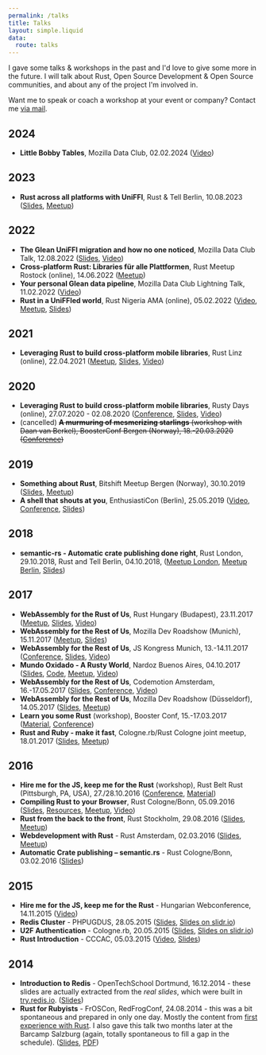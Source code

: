 ```yaml
---
permalink: /talks
title: Talks
layout: simple.liquid
data:
  route: talks
---
```

I gave some talks & workshops in the past and I'd love to give some more in the future.
I will talk about Rust, Open Source Development & Open Source communities, and about any of the project I'm involved in.

Want me to speak or coach a workshop at your event or company?
Contact me [via mail](mailto:janerik@fnordig.de).

## 2024

* **Little Bobby Tables**, Mozilla Data Club, 02.02.2024 ([Video](https://youtu.be/nZupfJy6I0A))

## 2023

* **Rust across all platforms with UniFFI**, Rust & Tell Berlin, 10.08.2023 ([Slides](https://fnordig.de/talks/2023/berliners/slides.pdf), [Meetup](https://berline.rs/2023/08/10/rust-and-tell-august-edition.html))

## 2022

* **The Glean UniFFI migration and how no one noticed**, Mozilla Data Club Talk, 12.08.2022 ([Slides](https://fnordig.de/talks/2022/dataclub/glean-uniffi-migration.pdf), [Video](https://www.youtube.com/watch?v=Y3IOY-kmk70))
* **Cross-platform Rust: Libraries für alle Plattformen**, Rust Meetup Rostock (online), 14.06.2022 ([Meetup](https://www.meetup.com/altow-academy/events/286138086/))
* **Your personal Glean data pipeline**, Mozilla Data Club Lightning Talk, 11.02.2022 ([Video](https://www.youtube.com/watch?v=V5FgVbxm-cc))
* **Rust in a UniFFIed world**, Rust Nigeria AMA (online), 05.02.2022 ([Video](https://youtu.be/doa9HQIsJ-I?t=1593), [Meetup](https://skillsmatter.com/meetups/13752-rust-nigeria-ama), [Slides](https://fnordig.de/talks/2022/rustnigeria/slides.pdf))

## 2021

* **Leveraging Rust to build cross-platform mobile libraries**, Rust Linz (online), 22.04.2021 ([Meetup](https://www.meetup.com/Rust-Linz/events/276521001/), [Slides](https://fnordig.de/talks/2021/rustlinz/slides.pdf), [Video](https://www.youtube.com/watch?v=peu-rtN4358))

## 2020

* **Leveraging Rust to build cross-platform mobile libraries**, Rusty Days (online), 27.07.2020 - 02.08.2020 ([Conference](https://rusty-days.org/), [Slides](https://fnordig.de/talks/2020/rustydays/slides.pdf), [Video](https://www.youtube.com/watch?v=j5rczOF7pzg))
* (cancelled) <del> **A murmuring of mesmerizing starlings** (workshop with Daan van Berkel), BoosterConf Bergen (Norway), 18.-20.03.2020 ([Conference](https://2020.boosterconf.no/talks/1479)) </del>

## 2019

* **Something about Rust**, Bitshift Meetup Bergen (Norway), 30.10.2019 ([Slides](https://fnordig.de/talks/2019/something-about-rust/), [Meetup](https://www.meetup.com/BitShift/events/265561649))
* **A shell that shouts at you**, EnthusiastiCon (Berlin), 25.05.2019 ([Video](https://www.youtube.com/watch?v=YF6-g4YkyNY), [Conference](https://www.enthusiasticon.de/talks/#a-shell-that-shouts-at-you), [Slides](https://badboy.github.io/stdshout/))

## 2018

* **semantic-rs - Automatic crate publishing done right**, Rust London, 29.10.2018, Rust and Tell Berlin, 04.10.2018, ([Meetup London](https://www.meetup.com/Rust-London-User-Group/events/254824566/), [Meetup Berlin](https://www.meetup.com/Rust-Berlin/events/254194727/), [Slides](https://fnordig.de/talks/2018/rust-ldn/semantic-rs/semantic-rs/struct.Slide1.html))

## 2017

* **WebAssembly for the Rust of Us**, Rust Hungary (Budapest), 23.11.2017 ([Meetup](https://www.meetup.com/Rust-Hungary-Meetup/events/244411460/), [Slides](https://fnordig.de/rust-hungary2017), [Video](https://www.youtube.com/watch?v=FJoYZUMOwM4))
* **WebAssembly for the Rest of Us**, Mozilla Dev Roadshow (Munich), 15.11.2017 ([Meetup](https://www.meetup.com/MuniCSS-finest/events/243276897/), [Slides](https://fnordig.de/talks/2017/jskongress/#1))
* **WebAssembly for the Rest of Us**, JS Kongress Munich, 13.-14.11.2017 ([Conference](https://2017.js-kongress.de/sessions/webassembly-rest-us/), [Slides](https://fnordig.de/talks/2017/jskongress/), [Video](https://www.youtube.com/watch?v=SGkZbxIGDNE))
* **Mundo Oxidado - A Rusty World**, Nardoz Buenos Aires, 04.10.2017 ([Slides](http://fnordig.de/talks/2017/nardoz/), [Code](https://github.com/badboy/irc-search-index), [Meetup](http://www.nardoz.com/), [Video](https://www.youtube.com/watch?v=setE7KO7VsA))
* **WebAssembly for the Rest of Us**, Codemotion Amsterdam, 16.-17.05.2017 ([Slides](http://www.hellorust.com/codemotion-ams/slides/), [Conference](http://amsterdam2017.codemotionworld.com/talk-detail/?detail=5162), [Video](https://www.youtube.com/watch?v=kbP27lvem7A))
* **WebAssembly for the Rest of Us**, Mozilla Dev Roadshow (Düsseldorf), 14.05.2017 ([Slides](http://www.hellorust.com/codemotion-ams/slides/), [Meetup](https://beyondtellerrand.com/events/duesseldorf-2017/side-events#mozilla-roadshow))
* **Learn you some Rust** (workshop), Booster Conf, 15.-17.03.2017 ([Material](http://hellorust.com/booster), [Conference](https://www.boosterconf.no/talks/836))
* **Rust and Ruby - make it fast**, Cologne.rb/Rust Cologne joint meetup, 18.01.2017 ([Slides](https://badboy.github.io/rust-and-ruby/), [Meetup](http://www.colognerb.de/events/januar-meetup-2017))

## 2016

* **Hire me for the JS, keep me for the Rust** (workshop), Rust Belt Rust (Pittsburgh, PA, USA), 27./28.10.2016 ([Conference](http://www.rust-belt-rust.com/sessions/), [Material](http://www.hellorust.com/emscripten/))
* **Compiling Rust to your Browser**, Rust Cologne/Bonn, 05.09.2016 ([Slides](https://badboy.github.io/rust-to-the-browser/), [Resources](http://www.hellorust.com/emscripten/), [Meetup](https://www.meetup.com/Rust-Cologne-Bonn/events/233139845/), [Video](https://media.ccc.de/v/rustmcb.2016.09.compiling-rust-to-asmjs))
* **Rust from the back to the front**, Rust Stockholm, 29.08.2016 ([Slides](https://badboy.github.io/rust-sthlm/#1), [Meetup](https://www.meetup.com/ruststhlm/events/232054490/))
* **Webdevelopment with Rust** - Rust Amsterdam, 02.03.2016 ([Slides](http://badboy.github.io/webdev-rust-slides/), [Meetup](http://www.meetup.com/Rust-Amsterdam/events/227827508/))
* **Automatic Crate publishing – semantic.rs** - Rust Cologne/Bonn, 03.02.2016 ([Slides](http://badboy.github.io/semantic-rs-slides/#1))

## 2015

* **Hire me for the JS, keep me for the Rust** - Hungarian Webconference, 14.11.2015 ([Video](https://www.youtube.com/watch?v=L9sTIi7wFPo))
* **Redis Cluster** - PHPUGDUS, 28.05.2015 ([Slides](http://fnordig.de/talks/2015/phpugdus/redis-cluster/slides.pdf), [Slides on slidr.io](http://slidr.io/badboy/redis-cluster))
* **U2F Authentication** - Cologne.rb, 20.05.2015 ([Slides](https://fnordig.de/talks/2015/colognerb/u2f/slides.pdf), [Slides on slidr.io](http://slidr.io/badboy/u2f-authentication))
* **Rust Introduction** - CCCAC, 05.03.2015 ([Video](https://videoag.fsmpi.rwth-aachen.de/?view=player&lectureid=4532), [Slides](https://fnordig.de/talks/2015/cccac/rust-intro/#0))

## 2014

* **Introduction to Redis** - OpenTechSchool Dortmund, 16.12.2014 - these slides are actually extracted from the _real slides_, which were built in [try.redis.io](http://try.redis.io). ([Slides](http://fnordig.de/talks/2014/ots/redis-introduction-otsdo-2014-12-16.pdf))
* **Rust for Rubyists** - FrOSCon, RedFrogConf, 24.08.2014 - this was a bit spontaneous and prepared in only one day. Mostly the content from [first experience with Rust](/2014/08/12/first-experience-with-rust/). I also gave this talk two months later at the Barcamp Salzburg (again, totally spontaneous to fill a gap in the schedule). ([Slides](https://fnordig.de/talks/2014/froscon/rust-for-rubyists/), [PDF](https://fnordig.de/talks/2014/froscon/rust-for-rubyists/froscon2014-redfrogconf-rust-for-rubyists.pdf))

